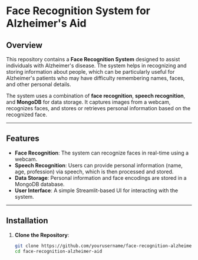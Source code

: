 # Face Recognition System for Alzheimer's Aid

## Overview

This repository contains a **Face Recognition System** designed to assist individuals with Alzheimer's disease. The system helps in recognizing and storing information about people, which can be particularly useful for Alzheimer's patients who may have difficulty remembering names, faces, and other personal details.

The system uses a combination of **face recognition**, **speech recognition**, and **MongoDB** for data storage. It captures images from a webcam, recognizes faces, and stores or retrieves personal information based on the recognized face.

---

## Features

- **Face Recognition**: The system can recognize faces in real-time using a webcam.
- **Speech Recognition**: Users can provide personal information (name, age, profession) via speech, which is then processed and stored.
- **Data Storage**: Personal information and face encodings are stored in a MongoDB database.
- **User Interface**: A simple Streamlit-based UI for interacting with the system.

---

## Installation

1. **Clone the Repository**:
   ```bash
   git clone https://github.com/yourusername/face-recognition-alzheimer-aid.git
   cd face-recognition-alzheimer-aid
